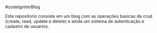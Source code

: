 #codeIgniterBlog

Este repositorio consiste em um blog com as operações basicas de crud (create, read, update e delete) e ainda um sistema de autenticação e cadastro de usuarios.

